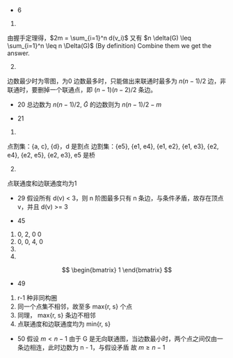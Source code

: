 - 6
1. 
由握手定理得，$2m = \sum_{i=1}^n d(v_i)$ 
又有 $n \delta(G) \leq \sum_{i=1}^n \leq n \Delta(G)$ (By definition)
Combine them we get the answer.

2. 
边数最少时为零图，为0
边数最多时，只能做出来联通时最多为 $n(n-1) / 2$ 边，非联通时，要删掉一个联通点，即 $(n-1)(n-2) / 2$ 条边。

- 20
总边数为 $n(n-1) / 2$, $\bar{G}$ 的边数则为 $n(n-1) / 2 - m$ 

- 21
1. 
点割集：{a, c}, {d}，d 是割点
边割集：{e5}, {e1, e4}, {e1, e2}, {e1, e3}, {e2, e4}, {e2, e5}, {e2, e3}, e5 是桥

2. 
点联通度和边联通度均为1

- 29
假设所有 d(v) < 3，则 n 阶图最多只有 n 条边，与条件矛盾，故存在顶点 v，并且 d(v) >= 3

- 45
1. 0, 2, 0 0
2. 0, 0, 4, 0
3. 
5. 
$$
\begin{bmatrix}
1	
\end{bmatrix}
$$

- 49
1. r-1 种非同构圈
2. 同一个点集不相邻，故至多 max{r, s} 个点
3. 同理， max{r, s} 条边不相邻
4. 点联通度和边联通度均为 min{r, s}

- 50
假设 $m < n - 1$
由于 G 是无向联通图，当边数最小时，两个点之间仅由一条边相连，此时边数为 n - 1，与假设矛盾
故 $m \geq n - 1$
